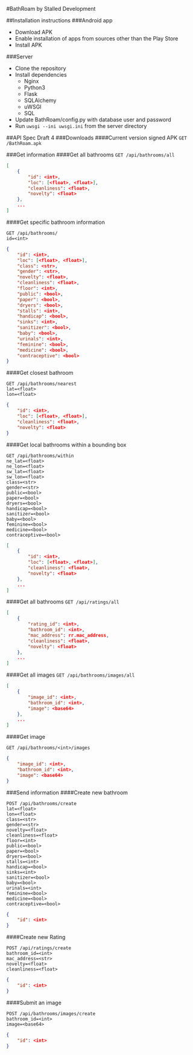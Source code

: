#BathRoam by Stalled Development

##Installation instructions
###Android app
- Download APK
- Enable installation of apps from sources other than the Play Store
- Install APK

###Server
- Clone the repository
- Install dependencies
  - Nginx
  - Python3
  - Flask
  - SQLAlchemy
  - uWSGI
  - SQL
- Update BathRoam/config.py with database user and password
- Run `uwsgi --ini uwsgi.ini` from the server directory

##API Spec
Draft 4
###Downloads
####Current version signed APK
`GET /BathRoam.apk`

###Get information
####Get all bathrooms
`GET /api/bathrooms/all`
```json
[
	{
		"id": <int>,
		"loc": [<float>, <float>],
		"cleanliness": <float>,
		"novelty": <float>
	},
	...
]
```

####Get specific bathroom information
```
GET /api/bathrooms/
id=<int>
```
```json
{
	"id": <int>,
	"loc": [<float>, <float>],
	"class": <str>,
	"gender": <str>,
	"novelty": <float>,
	"cleanliness": <float>,
	"floor": <int>,
	"public": <bool>,
	"paper": <bool>,
	"dryers": <bool>,
	"stalls": <int>,
	"handicap": <bool>,
	"sinks": <int>,
	"sanitizer": <bool>,
	"baby": <bool>,
	"urinals": <int>,
	"feminine": <bool>,
	"medicine": <bool>,
	"contraceptive": <bool>
}
```

####Get closest bathroom
```
GET /api/bathrooms/nearest
lat=<float>
lon=<float>
```
```json
{
	"id": <int>,
	"loc": [<float>, <float>],
	"cleanliness": <float>,
	"novelty": <float>
}
```

####Get local bathrooms within a bounding box
```
GET /api/bathrooms/within
ne_lat=<float>
ne_lon=<float>
sw_lat=<float>
sw_lon=<float>
class=<str>
gender=<str>
public=<bool>
paper=<bool>
dryers=<bool>
handicap=<bool>
sanitizer=<bool>
baby=<bool>
feminine=<bool>
medicine=<bool>
contraceptive=<bool>
```
```json
[
	{
		"id": <int>,
		"loc": [<float>, <float>],
		"cleanliness": <float>,
		"novelty": <float>
	},
	...
]
```

####Get all bathrooms
`GET /api/ratings/all`
```json
[
	{
		"rating_id": <int>,
		"bathroom_id": <int>,
		"mac_address": rr.mac_address,
		"cleanliness": <float>,
		"novelty": <float>
	},
	...
]

```

####Get all images
`GET /api/bathrooms/images/all`
```json
[
	{
		"image_id": <int>,
		"bathroom_id": <int>,
		"image": <base64>
	},
	...
]
```

####Get image
```
GET /api/bathrooms/<int>/images
```
```json
{
	"image_id": <int>,
	"bathroom_id": <int>,
	"image": <base64>
}
```

###Send information
####Create new bathroom
```
POST /api/bathrooms/create
lat=<float>
lon=<float>
class=<str>
gender=<str>
novelty=<float>
cleanliness=<float>
floor=<int>
public=<bool>
paper=<bool>
dryers=<bool>
stalls=<int>
handicap=<bool>
sinks=<int>
sanitizer=<bool>
baby=<bool>
urinals=<int>
feminine=<bool>
medicine=<bool>
contraceptive=<bool>
```
```json
{
	"id": <int>
}
```

####Create new Rating
```
POST /api/ratings/create
bathroom_id=<int>
mac_address=<str>
novelty=<float>
cleanliness=<float>
```
```json
{
	"id": <int>
}
```

####Submit an image
```
POST /api/bathrooms/images/create
bathroom_id=<int>
image=<base64>
```
```json
{
	"id": <int>
}
```
